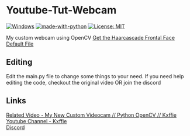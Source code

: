 # Youtube-Tut-Webcam

[![Windows](https://svgshare.com/i/ZhY.svg)](https://svgshare.com/i/ZhY.svg)
[![made-with-python](https://img.shields.io/badge/Made%20with-Python-1f425f.svg)](https://www.python.org/)
[![License: MIT](https://img.shields.io/badge/License-MIT-yellow.svg)](https://opensource.org/licenses/MIT)

My custom webcam using OpenCV
[Get the Haarcascade Frontal Face Default File](https://bit.ly/3wSOvRQ)

## Editing

Edit the main.py file to change some things to your need. If you need help editing the code, checkout the original video OR join the discord 

## Links

[Related Video - My New Custom Videocam // Python OpenCV // Kxffie](https://bit.ly/3a2bkJO)<br />
[Youtube Channel - Kxffie](https://bit.ly/3lRgN8V)<br />
[Discord](https://bit.ly/38Le2mN)<br />

